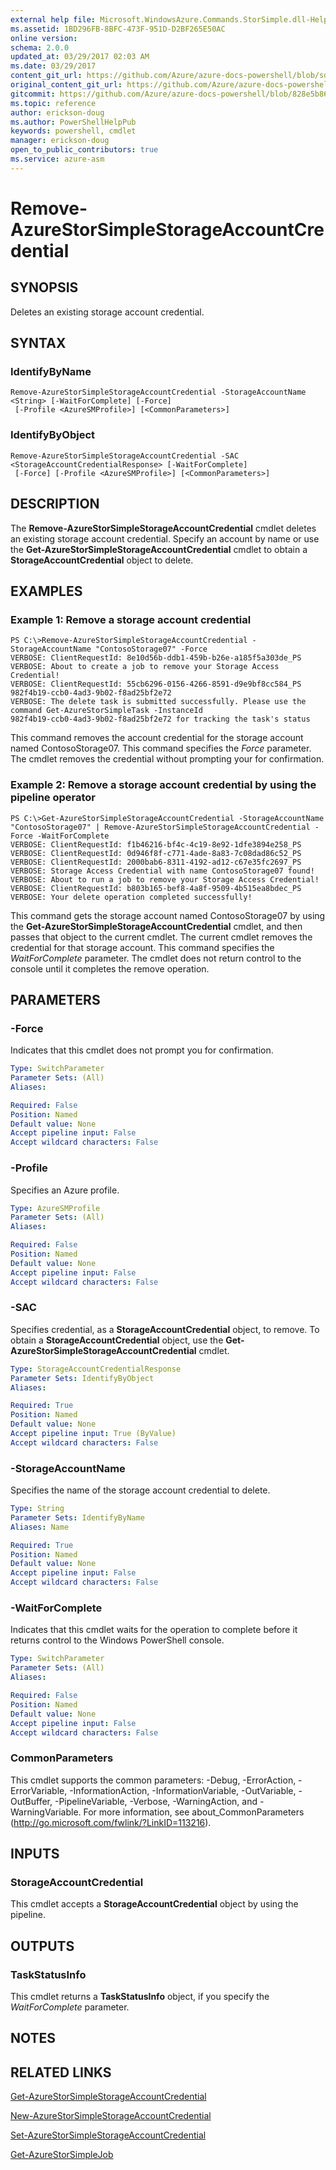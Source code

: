 ```yaml
---
external help file: Microsoft.WindowsAzure.Commands.StorSimple.dll-Help.xml
ms.assetid: 1BD296FB-8BFC-473F-951D-D2BF265E50AC
online version:
schema: 2.0.0
updated_at: 03/29/2017 02:03 AM
ms.date: 03/29/2017
content_git_url: https://github.com/Azure/azure-docs-powershell/blob/sdw-version-test/azureps-cmdlets-docs/ServiceManagement/Azure/v3.7.0/Remove-AzureStorSimpleStorageAccountCredential.md
original_content_git_url: https://github.com/Azure/azure-docs-powershell/blob/sdw-version-test/azureps-cmdlets-docs/ServiceManagement/Azure/v3.7.0/Remove-AzureStorSimpleStorageAccountCredential.md
gitcommit: https://github.com/Azure/azure-docs-powershell/blob/828e5b8648af6bdf3119ffe0cd409647f00de183
ms.topic: reference
author: erickson-doug
ms.author: PowerShellHelpPub
keywords: powershell, cmdlet
manager: erickson-doug
open_to_public_contributors: true
ms.service: azure-asm
---
```


# Remove-AzureStorSimpleStorageAccountCredential

## SYNOPSIS
Deletes an existing storage account credential.

## SYNTAX

### IdentifyByName
```
Remove-AzureStorSimpleStorageAccountCredential -StorageAccountName <String> [-WaitForComplete] [-Force]
 [-Profile <AzureSMProfile>] [<CommonParameters>]
```

### IdentifyByObject
```
Remove-AzureStorSimpleStorageAccountCredential -SAC <StorageAccountCredentialResponse> [-WaitForComplete]
 [-Force] [-Profile <AzureSMProfile>] [<CommonParameters>]
```

## DESCRIPTION
The **Remove-AzureStorSimpleStorageAccountCredential** cmdlet deletes an existing storage account credential.
Specify an account by name or use the **Get-AzureStorSimpleStorageAccountCredential** cmdlet to obtain a **StorageAccountCredential** object to delete.

## EXAMPLES

### Example 1: Remove a storage account credential
```
PS C:\>Remove-AzureStorSimpleStorageAccountCredential -StorageAccountName "ContosoStorage07" -Force
VERBOSE: ClientRequestId: 8e10d56b-ddb1-459b-b26e-a185f5a303de_PS
VERBOSE: About to create a job to remove your Storage Access Credential! 
VERBOSE: ClientRequestId: 55cb6296-0156-4266-8591-d9e9bf8cc584_PS
982f4b19-ccb0-4ad3-9b02-f8ad25bf2e72
VERBOSE: The delete task is submitted successfully. Please use the command Get-AzureStorSimpleTask -InstanceId
982f4b19-ccb0-4ad3-9b02-f8ad25bf2e72 for tracking the task's status
```

This command removes the account credential for the storage account named ContosoStorage07.
This command specifies the *Force* parameter.
The cmdlet removes the credential without prompting your for confirmation.

### Example 2: Remove a storage account credential by using the pipeline operator
```
PS C:\>Get-AzureStorSimpleStorageAccountCredential -StorageAccountName "ContosoStorage07" | Remove-AzureStorSimpleStorageAccountCredential -Force -WaitForComplete
VERBOSE: ClientRequestId: f1b46216-bf4c-4c19-8e92-1dfe3894e258_PS
VERBOSE: ClientRequestId: 0d946f8f-c771-4ade-8a83-7c08dad86c52_PS
VERBOSE: ClientRequestId: 2000bab6-8311-4192-ad12-c67e35fc2697_PS
VERBOSE: Storage Access Credential with name ContosoStorage07 found! 
VERBOSE: About to run a job to remove your Storage Access Credential! 
VERBOSE: ClientRequestId: b803b165-bef8-4a8f-9509-4b515ea8bdec_PS
VERBOSE: Your delete operation completed successfully!
```

This command gets the storage account named ContosoStorage07 by using the **Get-AzureStorSimpleStorageAccountCredential** cmdlet, and then passes that object to the current cmdlet.
The current cmdlet removes the credential for that storage account.
This command specifies the *WaitForComplete* parameter.
The cmdlet does not return control to the console until it completes the remove operation.

## PARAMETERS

### -Force
Indicates that this cmdlet does not prompt you for confirmation.

```yaml
Type: SwitchParameter
Parameter Sets: (All)
Aliases: 

Required: False
Position: Named
Default value: None
Accept pipeline input: False
Accept wildcard characters: False
```

### -Profile
Specifies an Azure profile.

```yaml
Type: AzureSMProfile
Parameter Sets: (All)
Aliases: 

Required: False
Position: Named
Default value: None
Accept pipeline input: False
Accept wildcard characters: False
```

### -SAC
Specifies credential, as a **StorageAccountCredential** object, to remove.
To obtain a **StorageAccountCredential** object, use the **Get-AzureStorSimpleStorageAccountCredential** cmdlet.

```yaml
Type: StorageAccountCredentialResponse
Parameter Sets: IdentifyByObject
Aliases: 

Required: True
Position: Named
Default value: None
Accept pipeline input: True (ByValue)
Accept wildcard characters: False
```

### -StorageAccountName
Specifies the name of the storage account credential to delete.

```yaml
Type: String
Parameter Sets: IdentifyByName
Aliases: Name

Required: True
Position: Named
Default value: None
Accept pipeline input: False
Accept wildcard characters: False
```

### -WaitForComplete
Indicates that this cmdlet waits for the operation to complete before it returns control to the Windows PowerShell console.

```yaml
Type: SwitchParameter
Parameter Sets: (All)
Aliases: 

Required: False
Position: Named
Default value: None
Accept pipeline input: False
Accept wildcard characters: False
```

### CommonParameters
This cmdlet supports the common parameters: -Debug, -ErrorAction, -ErrorVariable, -InformationAction, -InformationVariable, -OutVariable, -OutBuffer, -PipelineVariable, -Verbose, -WarningAction, and -WarningVariable. For more information, see about_CommonParameters (http://go.microsoft.com/fwlink/?LinkID=113216).

## INPUTS

### StorageAccountCredential
This cmdlet accepts a **StorageAccountCredential** object by using the pipeline.

## OUTPUTS

### TaskStatusInfo
This cmdlet returns a **TaskStatusInfo** object, if you specify the *WaitForComplete* parameter.

## NOTES

## RELATED LINKS

[Get-AzureStorSimpleStorageAccountCredential](./Get-AzureStorSimpleStorageAccountCredential.md)

[New-AzureStorSimpleStorageAccountCredential](./New-AzureStorSimpleStorageAccountCredential.md)

[Set-AzureStorSimpleStorageAccountCredential](./Set-AzureStorSimpleStorageAccountCredential.md)

[Get-AzureStorSimpleJob](./Get-AzureStorSimpleJob.md)


